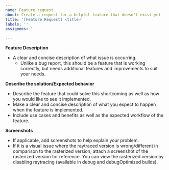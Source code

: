 ```yaml
---
name: Feature request
about: Create a request for a helpful feature that doesn't exist yet
title: '[Feature Request] <title>'
labels: ''
assignees: ''

---
```


**Feature Description**
- A clear and concise description of what issue is occurring.
  - Unlike a bug report, this should be a feature that is working correctly, but needs additional features and improvements to suit your needs.

**Describe the solution/Expected behavior**
- Describe the feature that could solve this shortcoming as well as how you would like to see it implemented.
- Make a clear and concise description of what you expect to happen when the feature is implemented.
- Include use cases and benefits as well as the expected workflow of the feature.

**Screenshots**
- If applicable, add screenshots to help explain your problem.
- If it is a visual issue where the raytraced version is wrong/different in comparison to the rasterized version, attach a screenshot of the rasterized version for reference. You can view the rasterized version by disabling raytracing (available in debug and debugOptimized builds).
